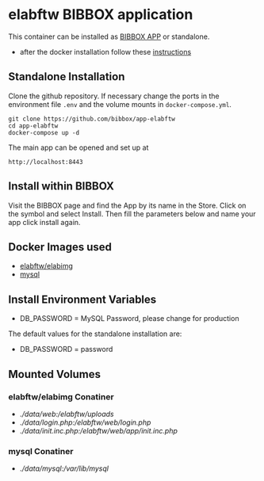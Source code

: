 # elabftw BIBBOX application

This container can be installed as [BIBBOX APP](https://bibbox.readthedocs.io/en/latest/ "BIBBOX App Store") or standalone. 

- after the docker installation follow these [instructions](INSTALL-APP.md)

## Standalone Installation 

Clone the github repository. If necessary change the ports in the environment file `.env` and the volume mounts in `docker-compose.yml`.

```
git clone https://github.com/bibbox/app-elabftw
cd app-elabftw
docker-compose up -d
```

The main app can be opened and set up at
```
http://localhost:8443
```

## Install within BIBBOX

Visit the BIBBOX page and find the App by its name in the Store. Click on the symbol and select Install. Then fill the parameters below and name your app click install again.

## Docker Images used
  - [elabftw/elabimg](https://hub.docker.com/r/elabftw/elabimg) 
  - [mysql](https://hub.docker.com/r/mysql) 


 
## Install Environment Variables
  - DB_PASSWORD = MySQL Password, please change for production

  
The default values for the standalone installation are:
  - DB_PASSWORD = password

  
## Mounted Volumes
### elabftw/elabimg Conatiner
  - *./data/web:/elabftw/uploads*
  - *./data/login.php:/elabftw/web/login.php*
  - *./data/init.inc.php:/elabftw/web/app/init.inc.php*
### mysql Conatiner
  - *./data/mysql:/var/lib/mysql*
